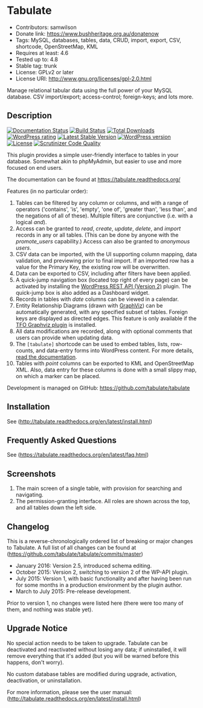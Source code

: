 # Tabulate
* Contributors: samwilson
* Donate link: https://www.bushheritage.org.au/donatenow
* Tags: MySQL, databases, tables, data, CRUD, import, export, CSV, shortcode, OpenStreetMap, KML
* Requires at least: 4.6
* Tested up to: 4.8
* Stable tag: trunk
* License: GPLv2 or later
* License URI: http://www.gnu.org/licenses/gpl-2.0.html

Manage relational tabular data using the full power of your MySQL database.
CSV import/export; access-control; foreign-keys; and lots more.

## Description

[![Documentation Status](https://readthedocs.org/projects/tabulate/badge/?version=latest)](http://tabulate.readthedocs.org/en/latest/?badge=latest)
[![Build Status](https://img.shields.io/travis/tabulate/tabulate.svg?style=flat-square)](https://travis-ci.org/tabulate/tabulate)
[![Total Downloads](https://img.shields.io/wordpress/plugin/dt/tabulate.svg?style=flat-square)]()
[![WordPress rating](https://img.shields.io/wordpress/plugin/r/tabulate.svg?style=flat-square)]()
[![Latest Stable Version](https://img.shields.io/wordpress/plugin/v/tabulate.svg?style=flat-square)](https://wordpress.org/plugins/tabulate)
[![WordPress version](https://img.shields.io/wordpress/v/tabulate.svg?style=flat-square)]()
[![License](https://img.shields.io/github/license/tabulate/tabulate.svg?style=flat-square)](https://github.com/tabulate/tabulate/blob/master/LICENSE.txt)
[![Scrutinizer Code Quality](https://img.shields.io/scrutinizer/g/tabulate/tabulate/master.svg?style=flat-square)](https://scrutinizer-ci.com/g/tabulate/tabulate/?branch=master)

This plugin provides a simple user-friendly interface to tables in your database.
Somewhat akin to phpMyAdmin, but easier to use and more focused on end users.

The documentation can be found at https://tabulate.readthedocs.org/

Features (in no particular order):

1.  Tables can be filtered by any column or columns, and with a range of
    operators ('contains', 'is', 'empty', 'one of', 'greater than', 'less than',
    and the negations of all of these). Multiple filters are conjunctive
    (i.e. with a logical *and*).
2.  Access can be granted to *read*, *create*, *update*, *delete*, and *import*
    records in any or all tables. (This can be done by anyone with the
    *promote_users* capability.) Access can also be granted to *anonymous users*.
3.  CSV data can be imported, with the UI supporting column mapping, data
    validation, and previewing prior to final import. If an imported row has a
    value for the Primary Key, the existing row will be overwritten.
4.  Data can be exported to CSV, including after filters have been applied. 
5.  A quick-jump navigation box (located top right of every page) can be
    activated by installing the [WordPress REST API (Version 2)](https://wordpress.org/plugins/rest-api/)
    plugin. The quick-jump box is also added as a Dashboard widget.
6.  Records in tables with *date* columns can be viewed in a calendar.
7.  Entity Relationship Diagrams (drawn with [GraphViz](http://graphviz.org/))
    can be automatically generated, with any specified subset of tables. Foreign
    keys are displayed as directed edges. This feature is only available if the
    [TFO Graphviz plugin](https://wordpress.org/plugins/tfo-graphviz/) is installed.
8.  All data modifications are recorded, along with optional comments that users
    can provide when updating data.
9.  The `[tabulate]` shortcode can be used to embed tables, lists, row-counts,
    and data-entry forms into WordPress content. For more details,
    [read the documentation](https://tabulate.readthedocs.org/en/latest/shortcode.html).
10. Tables with *point* columns can be exported to KML and OpenStreetMap XML.
    Also, data entry for these columns is done with a small slippy map, on which
    a marker can be placed.

Development is managed on GitHub: https://github.com/tabulate/tabulate

## Installation

See (http://tabulate.readthedocs.org/en/latest/install.html)

## Frequently Asked Questions

See (https://tabulate.readthedocs.org/en/latest/faq.html)

## Screenshots

1. The main screen of a single table, with provision for searching and navigating.
2. The permission-granting interface. All roles are shown across the top, and
   all tables down the left side.

## Changelog

This is a reverse-chronologically ordered list of breaking or major changes to Tabulate.
A full list of all changes can be found at (https://github.com/tabulate/tabulate/commits/master)

* January 2016: Version 2.5, introduced schema editing.
* October 2015: Version 2, switching to version 2 of the WP-API plugin.
* July 2015: Version 1, with basic functionality and after having
  been run for some months in a production environment by the plugin author.
* March to July 2015: Pre-release development.

Prior to version 1, no changes were listed here (there were too many of them, and
nothing was stable yet).

## Upgrade Notice

No special action needs to be taken to upgrade. Tabulate can be deactivated and
reactivated without losing any data; if uninstalled, it will remove everything
that it's added (but you will be warned before this happens, don't worry).

No custom database tables are modified during upgrade, activation, deactivation,
or uninstallation.

For more information, please see the user manual:
(http://tabulate.readthedocs.org/en/latest/install.html)
